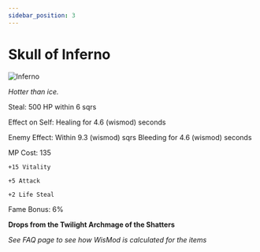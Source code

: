 ```yaml
---
sidebar_position: 3
---
```


# Skull of Inferno

![Inferno](https://vwiki.valorserver.com/api/item/picture/skull%20of%20inferno)

<i>Hotter than ice.</i>

Steal: 500 HP within 6 sqrs

Effect on Self: Healing for 4.6 (wismod) seconds

Enemy Effect: Within 9.3 (wismod) sqrs Bleeding for 4.6 (wismod) seconds

MP Cost: 135

    +15 Vitality
    
    +5 Attack
    
    +2 Life Steal

Fame Bonus: 6%

**Drops from the Twilight Archmage of the Shatters**

*See FAQ page to see how WisMod is calculated for the items*
